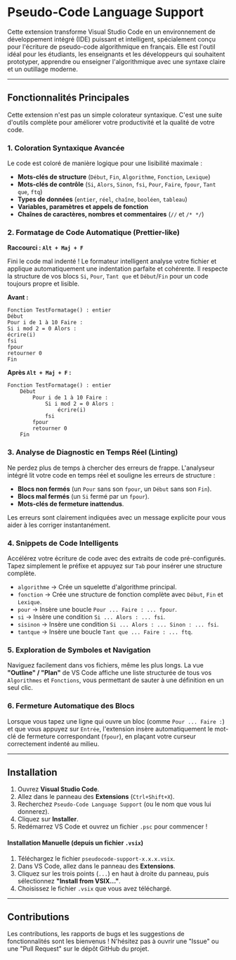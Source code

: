 # Pseudo-Code Language Support

Cette extension transforme Visual Studio Code en un environnement de développement intégré (IDE) puissant et intelligent, spécialement conçu pour l'écriture de pseudo-code algorithmique en français. Elle est l'outil idéal pour les étudiants, les enseignants et les développeurs qui souhaitent prototyper, apprendre ou enseigner l'algorithmique avec une syntaxe claire et un outillage moderne.

 <!-- Vous pouvez créer une capture d'écran de l'extension et remplacer ce lien -->

---

## Fonctionnalités Principales

Cette extension n'est pas un simple colorateur syntaxique. C'est une suite d'outils complète pour améliorer votre productivité et la qualité de votre code.

### 1. Coloration Syntaxique Avancée
Le code est coloré de manière logique pour une lisibilité maximale :
- **Mots-clés de structure** (`Début`, `Fin`, `Algorithme`, `Fonction`, `Lexique`)
- **Mots-clés de contrôle** (`Si`, `Alors`, `Sinon`, `fsi`, `Pour`, `Faire`, `fpour`, `Tant que`, `ftq`)
- **Types de données** (`entier`, `réel`, `chaîne`, `booléen`, `tableau`)
- **Variables, paramètres et appels de fonction**
- **Chaînes de caractères, nombres et commentaires** (`//` et `/* */`)

### 2. Formatage de Code Automatique (Prettier-like)
**Raccourci : `Alt + Maj + F`**

Fini le code mal indenté ! Le formateur intelligent analyse votre fichier et applique automatiquement une indentation parfaite et cohérente. Il respecte la structure de vos blocs `Si`, `Pour`, `Tant que` et `Début`/`Fin` pour un code toujours propre et lisible.

**Avant :**
```psc
Fonction TestFormatage() : entier
Début
Pour i de 1 à 10 Faire :
Si i mod 2 = 0 Alors :
écrire(i)
fsi
fpour
retourner 0
Fin
```

**Après `Alt + Maj + F` :**
```psc
Fonction TestFormatage() : entier
    Début
        Pour i de 1 à 10 Faire :
            Si i mod 2 = 0 Alors :
                écrire(i)
            fsi
        fpour
        retourner 0
    Fin
```

### 3. Analyse de Diagnostic en Temps Réel (Linting)
Ne perdez plus de temps à chercher des erreurs de frappe. L'analyseur intégré lit votre code en temps réel et souligne les erreurs de structure :
- **Blocs non fermés** (un `Pour` sans son `fpour`, un `Début` sans son `Fin`).
- **Blocs mal fermés** (un `Si` fermé par un `fpour`).
- **Mots-clés de fermeture inattendus**.

Les erreurs sont clairement indiquées avec un message explicite pour vous aider à les corriger instantanément.

### 4. Snippets de Code Intelligents
Accélérez votre écriture de code avec des extraits de code pré-configurés. Tapez simplement le préfixe et appuyez sur `Tab` pour insérer une structure complète.
- `algorithme` → Crée un squelette d'algorithme principal.
- `fonction` → Crée une structure de fonction complète avec `Début`, `Fin` et `Lexique`.
- `pour` → Insère une boucle `Pour ... Faire : ... fpour`.
- `si` → Insère une condition `Si ... Alors : ... fsi`.
- `sisinon` → Insère une condition `Si ... Alors : ... Sinon : ... fsi`.
- `tantque` → Insère une boucle `Tant que ... Faire : ... ftq`.

### 5. Exploration de Symboles et Navigation
Naviguez facilement dans vos fichiers, même les plus longs. La vue **"Outline" / "Plan"** de VS Code affiche une liste structurée de tous vos `Algorithmes` et `Fonctions`, vous permettant de sauter à une définition en un seul clic.

### 6. Fermeture Automatique des Blocs
Lorsque vous tapez une ligne qui ouvre un bloc (comme `Pour ... Faire :`) et que vous appuyez sur `Entrée`, l'extension insère automatiquement le mot-clé de fermeture correspondant (`fpour`), en plaçant votre curseur correctement indenté au milieu.

---

## Installation

1.  Ouvrez **Visual Studio Code**.
2.  Allez dans le panneau des **Extensions** (`Ctrl+Shift+X`).
3.  Recherchez `Pseudo-Code Language Support` (ou le nom que vous lui donnerez).
4.  Cliquez sur **Installer**.
5.  Redémarrez VS Code et ouvrez un fichier `.psc` pour commencer !

#### Installation Manuelle (depuis un fichier `.vsix`)
1.  Téléchargez le fichier `pseudocode-support-x.x.x.vsix`.
2.  Dans VS Code, allez dans le panneau des **Extensions**.
3.  Cliquez sur les trois points (`...`) en haut à droite du panneau, puis sélectionnez **"Install from VSIX..."**.
4.  Choisissez le fichier `.vsix` que vous avez téléchargé.

---

## Contributions

Les contributions, les rapports de bugs et les suggestions de fonctionnalités sont les bienvenus ! N'hésitez pas à ouvrir une "Issue" ou une "Pull Request" sur le dépôt GitHub du projet.